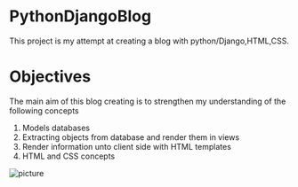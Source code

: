 # PythonDjangoBlog

This project is my attempt at creating a blog with python/Django,HTML,CSS.

# Objectives

The main aim of this blog creating is to strengthen my understanding of the following concepts

1. Models databases
2. Extracting objects from database and render them in views
3. Render information unto client side with HTML templates
4. HTML and CSS concepts

![picture](PythonDjangoBlog/screenshots/blog.png)
